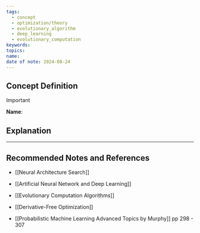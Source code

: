 ```yaml
---
tags:
  - concept
  - optimization/theory
  - evolutionary_algorithm
  - deep_learning
  - evolutionary_computation
keywords: 
topics: 
name: 
date of note: 2024-08-24
---
```


## Concept Definition

>[!important]
>**Name**: 



## Explanation





-----------
##  Recommended Notes and References


- [[Neural Architecture Search]]

- [[Artificial Neural Network and Deep Learning]]
- [[Evolutionary Computation Algorithms]]
- [[Derivative-Free Optimization]]

- [[Probabilistic Machine Learning Advanced Topics by Murphy]] pp 298 - 307